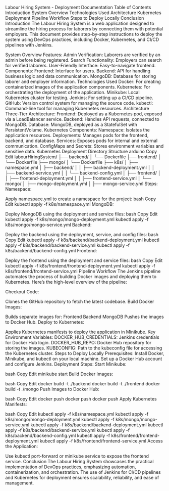 Labour Hiring System - Deployment Documentation
Table of Contents
Introduction
System Overview
Technologies Used
Architecture
Kubernetes Deployment
Pipeline Workflow
Steps to Deploy Locally
Conclusion
Introduction
The Labour Hiring System is a web application designed to streamline the hiring process for laborers by connecting them with potential employers. This document provides step-by-step instructions to deploy the system using DevOps practices, including Docker, Kubernetes, and CI/CD pipelines with Jenkins.

System Overview
Features:
Admin Verification: Laborers are verified by an admin before being registered.
Search Functionality: Employers can search for verified laborers.
User-Friendly Interface: Easy-to-navigate frontend.
Components:
Frontend: Interface for users.
Backend: API for handling business logic and data communication.
MongoDB: Database for storing laborer and employer information.
Technologies Used
Docker: For creating containerized images of the application components.
Kubernetes: For orchestrating the deployment of the application.
Minikube: Local Kubernetes cluster for testing.
Jenkins: For setting up a CI/CD pipeline.
GitHub: Version control system for managing the source code.
kubectl: Command-line tool for managing Kubernetes resources.
Architecture
Three-Tier Architecture:
Frontend: Deployed as a Kubernetes pod, exposed via a LoadBalancer service.
Backend: Handles API requests, connected to MongoDB.
Database: MongoDB, deployed as a StatefulSet with PersistentVolume.
Kubernetes Components:
Namespace: Isolates the application resources.
Deployments: Manages pods for the frontend, backend, and database.
Services: Exposes pods for internal and external communication.
ConfigMaps and Secrets: Stores environment variables and sensitive data.
Kubernetes Deployment
Directory Structure
arduino
Copy
Edit
labourHiringSystem/
├── backend/
│   └── Dockerfile
├── frontend/
│   └── Dockerfile
├── mongo/
│   └── Dockerfile
├── k8s/
│   ├── namespace.yml
│   ├── backend/
│   │   ├── backend-deployment.yml
│   │   ├── backend-service.yml
│   │   └── backend-config.yml
│   ├── frontend/
│   │   ├── frontend-deployment.yml
│   │   ├── frontend-service.yml
│   └── mongo/
│       ├── mongo-deployment.yml
│       ├── mongo-service.yml
Steps:
Namespace:

Apply namespace.yml to create a namespace for the project:
bash
Copy
Edit
kubectl apply -f k8s/namespace.yml
MongoDB:

Deploy MongoDB using the deployment and service files:
bash
Copy
Edit
kubectl apply -f k8s/mongo/mongo-deployment.yml
kubectl apply -f k8s/mongo/mongo-service.yml
Backend:

Deploy the backend using the deployment, service, and config files:
bash
Copy
Edit
kubectl apply -f k8s/backend/backend-deployment.yml
kubectl apply -f k8s/backend/backend-service.yml
kubectl apply -f k8s/backend/backend-config.yml
Frontend:

Deploy the frontend using the deployment and service files:
bash
Copy
Edit
kubectl apply -f k8s/frontend/frontend-deployment.yml
kubectl apply -f k8s/frontend/frontend-service.yml
Pipeline Workflow
The Jenkins pipeline automates the process of building Docker images and deploying them to Kubernetes. Here’s the high-level overview of the pipeline:

Checkout Code:

Clones the GitHub repository to fetch the latest codebase.
Build Docker Images:

Builds separate images for:
Frontend
Backend
MongoDB
Pushes the images to Docker Hub.
Deploy to Kubernetes:

Applies Kubernetes manifests to deploy the application in Minikube.
Key Environment Variables:
DOCKER_HUB_CREDENTIALS: Jenkins credentials for Docker Hub login.
DOCKER_HUB_REPO: Docker Hub repository for storing the images.
KUBECONFIG: Path to the kubeconfig file for accessing the Kubernetes cluster.
Steps to Deploy Locally
Prerequisites:
Install Docker, Minikube, and kubectl on your local machine.
Set up a Docker Hub account and configure Jenkins.
Deployment Steps:
Start Minikube:

bash
Copy
Edit
minikube start
Build Docker Images:

bash
Copy
Edit
docker build -t <docker-hub-repo-backend> ./backend
docker build -t <docker-hub-repo-frontend> ./frontend
docker build -t <docker-hub-repo-mongo> ./mongo
Push Images to Docker Hub:

bash
Copy
Edit
docker push <docker-hub-repo-backend>
docker push <docker-hub-repo-frontend>
docker push <docker-hub-repo-mongo>
Apply Kubernetes Manifests:

bash
Copy
Edit
kubectl apply -f k8s/namespace.yml
kubectl apply -f k8s/mongo/mongo-deployment.yml
kubectl apply -f k8s/mongo/mongo-service.yml
kubectl apply -f k8s/backend/backend-deployment.yml
kubectl apply -f k8s/backend/backend-service.yml
kubectl apply -f k8s/backend/backend-config.yml
kubectl apply -f k8s/frontend/frontend-deployment.yml
kubectl apply -f k8s/frontend/frontend-service.yml
Access the Application:

Use kubectl port-forward or minikube service to expose the frontend service.
Conclusion
The Labour Hiring System showcases the practical implementation of DevOps practices, emphasizing automation, containerization, and orchestration. The use of Jenkins for CI/CD pipelines and Kubernetes for deployment ensures scalability, reliability, and ease of management.
